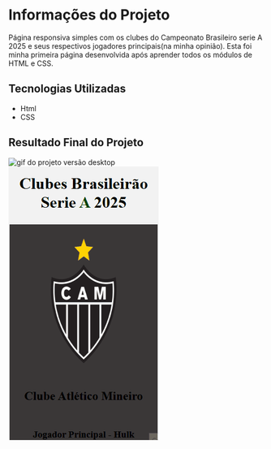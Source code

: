 # Informações do Projeto

Página responsiva simples com os clubes do Campeonato Brasileiro serie A 2025 e seus respectivos jogadores principais(na minha opinião). Esta foi minha primeira página desenvolvida após aprender todos os módulos de HTML e CSS.

## Tecnologias Utilizadas

- Html
- CSS

## Resultado Final do Projeto

<img src="./src/images/tela-desktop.gif" alt="gif do projeto versão desktop">

<img src="./src/images/tela-mobile.gif" alt="gif do projeto versão mobile">